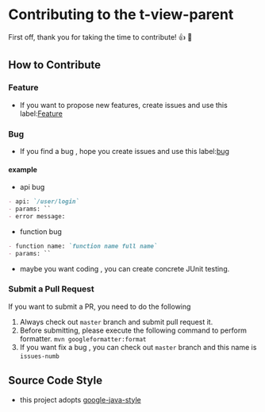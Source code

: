 # Contributing to the t-view-parent

First off, thank you for taking the time to contribute! 👍 🎉
## How to Contribute

### Feature 
- If you want to propose new features, create issues and use this label:[Feature](https://github.com/t-view/all-view/labels/Feature)

### Bug
- If you find a bug , hope you create issues and use this label:[bug](https://github.com/t-view/all-view/labels/bug) 
#### example
- api bug

```markdown
- api: `/user/login`
- params: ``
- error message: 
```

- function bug

```markdown
- function name: `function name full name`
- params: ``
```

- maybe you want coding , you can create concrete JUnit testing. 

### Submit a Pull Request

If you want to submit a PR, you need to do the following
1. Always check out `master` branch and submit pull request it.
2. Before submitting, please execute the following command to perform formatter. 
    `mvn googleformatter:format`
3. If you want fix a bug , you can check out `master` branch and this name is `issues-numb`



## Source Code Style
- this project adopts [google-java-style](https://google.github.io/styleguide/javaguide.html)